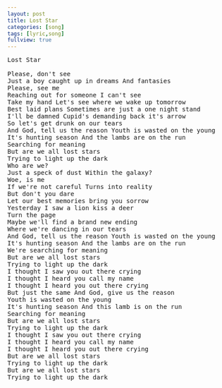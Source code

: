 ```yaml
---
layout: post
title: Lost Star
categories: [song]
tags: [lyric,song]
fullview: true
---
```


<pre>Lost Star

Please, don't see 
Just a boy caught up in dreams And fantasies
Please, see me
Reaching out for someone I can't see
Take my hand Let's see where we wake up tomorrow
Best laid plans Sometimes are just a one night stand
I'll be damned Cupid's demanding back it's arrow
So let's get drunk on our tears
And God, tell us the reason Youth is wasted on the young
It's hunting season And the lambs are on the run
Searching for meaning
But are we all lost stars
Trying to light up the dark
Who are we?
Just a speck of dust Within the galaxy?
Woe, is me
If we're not careful Turns into reality
But don't you dare
Let our best memories bring you sorrow
Yesterday I saw a lion kiss a deer
Turn the page
Maybe we'll find a brand new ending
Where we're dancing in our tears
And God, tell us the reason Youth is wasted on the young
It's hunting season And the lambs are on the run
We're searching for meaning
But are we all lost stars
Trying to light up the dark
I thought I saw you out there crying
I thought I heard you call my name
I thought I heard you out there crying
But just the same And God, give us the reason
Youth is wasted on the young
It's hunting season And this lamb is on the run
Searching for meaning
But are we all lost stars
Trying to light up the dark
I thought I saw you out there crying
I thought I heard you call my name
I thought I heard you out there crying
But are we all lost stars
Trying to light up the dark
But are we all lost stars
Trying to light up the dark</pre>
